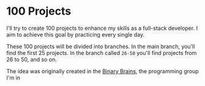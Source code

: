 # 100 Projects

I'll try to create 100 projects to enhance my skills as a full-stack developer.
I aim to achieve this goal by practicing every single day.

These 100 projects will be divided into branches. In the main branch, you'll
find the first 25 projects. In the branch called `26-50` you'll find projects
from 26 to 50, and so on.

The idea was originally created in the [Binary Brains](https://www.instagram.com/bbupiicsa/), the programming group I'm in

